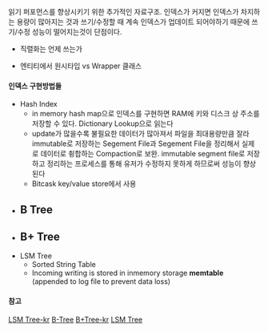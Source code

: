 읽기 퍼포먼스를 향상시키기 위한 추가적인 자료구조. 인덱스가 커지면 인덱스가 차지하는 용량이 많아지는 것과 쓰기/수정할 때 계속 인덱스가 업데이트 되어야하기 때문에 쓰기/수정 성능이 떨어지는것이 단점이다.  

- 직렬화는 언제 쓰는가

- 엔티티에서 원시타입 vs Wrapper 클래스
#### 인덱스 구현방법들 
- Hash Index
	- in memory hash map으로 인덱스를 구현하면 RAM에 키와 디스크 상 주소를 저장할 수 있다. Dictionary Lookup으로 읽는다
	- update가 많을수록 불필요한 데이터가 많아져서 파일을 최대용량만큼 잘라 immutable로 저장하는 Segement File과 Segement File을 정리해서 실제로 데이터로 췽합하는 Compaction로 보완. immutable segment file로 저장하고 정리하는 프로세스를 통해 유저가 수정하지 못하게 하므로써 성능이 향상된다 
	- Bitcask key/value store에서 사용
- B Tree
	- 
- B+ Tree
	- 
- LSM Tree
	- Sorted String Table 
	- Incoming writing is stored in inmemory storage **memtable** (appended to log file to prevent data loss)

#### 참고
[LSM Tree-kr](https://www.youtube.com/watch?v=i_vmkaR1x-I)
[B-Tree](https://www.youtube.com/watch?v=K1a2Bk8NrYQ)
[B+Tree-kr](https://www.youtube.com/watch?v=yLe7_3cGSeU)
[LSM Tree](https://www.youtube.com/watch?v=I6jB0nM9SKU)